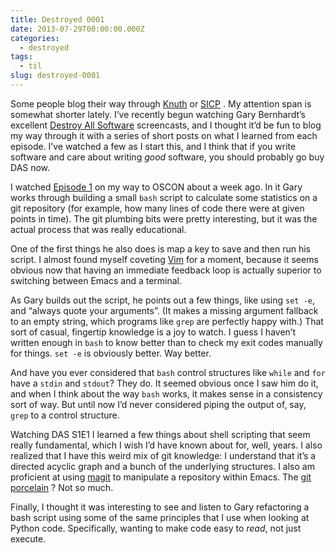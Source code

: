 ```yaml
---
title: Destroyed 0001
date: 2013-07-29T00:00:00.000Z
categories:
  - destroyed
tags:
  - til
slug: destroyed-0001
---
```

Some people blog their way through [Knuth][1]  or [SICP][2] . My attention span is somewhat shorter lately. I&#8217;ve recently begun watching Gary Bernhardt&#8217;s excellent [Destroy All Software][3]  screencasts, and I thought it&#8217;d be fun to blog my way through it with a series of short posts on what I learned from each episode. I&#8217;ve watched a few as I start this, and I think that if you write software and care about writing _good_ software, you should probably go buy DAS now.

I watched [Episode 1][4]  on my way to OSCON about a week ago. In it Gary works through building a small `bash` script to calculate some statistics on a git repository (for example, how many lines of code there were at given points in time). The git plumbing bits were pretty interesting, but it was the actual process that was really educational.

One of the first things he also does is map a key to save and then run his script. I almost found myself coveting [Vim][5]  for a moment, because it seems obvious now that having an immediate feedback loop is actually superior to switching between Emacs and a terminal.

As Gary builds out the script, he points out a few things, like using `set -e`, and &#8220;always quote your arguments&#8221;. (It makes a missing argument fallback to an empty string, which programs like `grep` are perfectly happy with.) That sort of casual, fingertip knowledge is a joy to watch. I guess I haven&#8217;t written enough in `bash` to know better than to check my exit codes manually for things. `set -e` is obviously better. Way better.

And have you ever considered that `bash` control structures like `while` and `for` have a `stdin` and `stdout`? They do. It seemed obvious once I saw him do it, and when I think about the way `bash` works, it makes sense in a consistency sort of way. But until now I&#8217;d never considered piping the output of, say, `grep` to a control structure.

Watching DAS S1E1 I learned a few things about shell scripting that seem really fundamental, which I wish I&#8217;d have known about for, well, years. I also realized that I have this weird mix of git knowledge: I understand that it&#8217;s a directed acyclic graph and a bunch of the underlying structures. I also am proficient at using [magit][6]  to manipulate a repository within Emacs. The [git porcelain][7] ? Not so much.

Finally, I thought it was interesting to see and listen to Gary refactoring a bash script using some of the same principles that I use when looking at Python code. Specifically, wanting to make code easy to _read_, not just execute.



 [1]: https://en.wikipedia.org/wiki/The_Art_of_Computer_Programming
 [2]: https://en.wikipedia.org/wiki/Structure_and_Interpretation_of_Computer_Programs
 [3]: https://www.destroyallsoftware.com/screencasts
 [4]: https://www.destroyallsoftware.com/screencasts/catalog/statistics-over-git-repositories
 [5]: http://www.vim.org/
 [6]: http://magit.github.io/magit/
 [7]: http://git-scm.com/book/ch9-1.html
